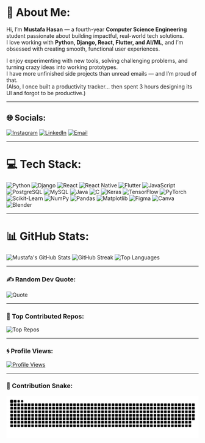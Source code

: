 # 💫 About Me:
Hi, I’m **Mustafa Hasan** — a fourth-year **Computer Science Engineering** student passionate about building impactful, real-world tech solutions.  
I love working with **Python, Django, React, Flutter, and AI/ML**, and I’m obsessed with creating smooth, functional user experiences.  

I enjoy experimenting with new tools, solving challenging problems, and turning crazy ideas into working prototypes.  
I have more unfinished side projects than unread emails — and I’m proud of that.  
(Also, I once built a productivity tracker… then spent 3 hours designing its UI and forgot to be productive.)

---

## 🌐 Socials:
[![Instagram](https://img.shields.io/badge/Instagram-%23E4405F.svg?logo=Instagram&logoColor=white)](https://instagram.com/mustafa03hasan)
[![LinkedIn](https://img.shields.io/badge/LinkedIn-%230077B5.svg?logo=linkedin&logoColor=white)](https://www.linkedin.com/in/mustafa-idris-hasan/)
[![Email](https://img.shields.io/badge/Email-D14836?logo=gmail&logoColor=white)](mailto:mustafaidrishasan3@gmail.com)

---

# 💻 Tech Stack:
![Python](https://img.shields.io/badge/Python-3670A0?style=for-the-badge&logo=python&logoColor=ffdd54)
![Django](https://img.shields.io/badge/Django-%23092E20.svg?style=for-the-badge&logo=django&logoColor=white)
![React](https://img.shields.io/badge/React-%2320232a.svg?style=for-the-badge&logo=react&logoColor=%2361DAFB)
![React Native](https://img.shields.io/badge/React_Native-%2320232a.svg?style=for-the-badge&logo=react&logoColor=%2361DAFB)
![Flutter](https://img.shields.io/badge/Flutter-%2302569B.svg?style=for-the-badge&logo=flutter&logoColor=white)
![JavaScript](https://img.shields.io/badge/JavaScript-%23323330.svg?style=for-the-badge&logo=javascript&logoColor=%23F7DF1E)
![PostgreSQL](https://img.shields.io/badge/PostgreSQL-%23316192.svg?style=for-the-badge&logo=postgresql&logoColor=white)
![MySQL](https://img.shields.io/badge/MySQL-4479A1.svg?style=for-the-badge&logo=mysql&logoColor=white)
![Java](https://img.shields.io/badge/Java-%23ED8B00.svg?style=for-the-badge&logo=openjdk&logoColor=white)
![C](https://img.shields.io/badge/C-%2300599C.svg?style=for-the-badge&logo=c&logoColor=white)
![Keras](https://img.shields.io/badge/Keras-%23D00000.svg?style=for-the-badge&logo=Keras&logoColor=white)
![TensorFlow](https://img.shields.io/badge/TensorFlow-%23FF6F00.svg?style=for-the-badge&logo=TensorFlow&logoColor=white)
![PyTorch](https://img.shields.io/badge/PyTorch-%23EE4C2C.svg?style=for-the-badge&logo=PyTorch&logoColor=white)
![Scikit-Learn](https://img.shields.io/badge/Scikit--Learn-%23F7931E.svg?style=for-the-badge&logo=scikit-learn&logoColor=white)
![NumPy](https://img.shields.io/badge/NumPy-%23013243.svg?style=for-the-badge&logo=numpy&logoColor=white)
![Pandas](https://img.shields.io/badge/Pandas-%23150458.svg?style=for-the-badge&logo=pandas&logoColor=white)
![Matplotlib](https://img.shields.io/badge/Matplotlib-%23ffffff.svg?style=for-the-badge&logo=Matplotlib&logoColor=black)
![Figma](https://img.shields.io/badge/Figma-%23F24E1E.svg?style=for-the-badge&logo=figma&logoColor=white)
![Canva](https://img.shields.io/badge/Canva-%2300C4CC.svg?style=for-the-badge&logo=Canva&logoColor=white)
![Blender](https://img.shields.io/badge/Blender-%23F5792A.svg?style=for-the-badge&logo=blender&logoColor=white)

---

# 📊 GitHub Stats:
![Mustafa's GitHub Stats](https://github-readme-stats.vercel.app/api?username=MustafaIdrisHasan&show_icons=true&theme=tokyonight&include_all_commits=true&count_private=true)
![GitHub Streak](https://streak-stats.demolab.com?user=MustafaIdrisHasan&theme=tokyonight&date_format=j%20M%5B%20Y%5D)
![Top Languages](https://github-readme-stats.vercel.app/api/top-langs/?username=MustafaIdrisHasan&layout=compact&theme=tokyonight&langs_count=8)

---

### ✍️ Random Dev Quote:
![Quote](https://quotes-github-readme.vercel.app/api?type=horizontal&theme=radical)

---

### 🧠 Top Contributed Repos:
![Top Repos](https://github-contributor-stats.vercel.app/api?username=MustafaIdrisHasan&limit=5&theme=dark&combine_all_yearly_contributions=true)

---

### 🌀 Profile Views:
[![Profile Views](https://visitcount.itsvg.in/api?id=MustafaIdrisHasan&icon=0&color=0)](https://visitcount.itsvg.in)

---

### 🐍 Contribution Snake:
<picture>
  <source media="(prefers-color-scheme: dark)" srcset="https://raw.githubusercontent.com/MustafaIdrisHasan/MustafaIdrisHasan/output/github-snake-dark.svg" />
  <source media="(prefers-color-scheme: light)" srcset="https://raw.githubusercontent.com/MustafaIdrisHasan/MustafaIdrisHasan/output/github-snake.svg" />
  <img alt="github-snake" src="https://raw.githubusercontent.com/MustafaIdrisHasan/MustafaIdrisHasan/output/github-snake.svg" />
</picture>


   
